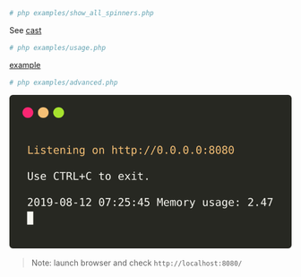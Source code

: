 
```bash
# php examples/show_all_spinners.php
```

See [cast](https://asciinema.org/a/262622)

```bash
# php examples/usage.php
```
[example](images/usage.svg)

```bash
# php examples/advanced.php
```
![example](images/advanced.svg)

> Note: launch browser and check `http://localhost:8080/`